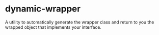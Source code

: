 # dynamic-wrapper
A utility to automatically generate the wrapper class and return to you the wrapped object that implements your interface. 
